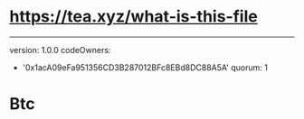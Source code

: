 # https://tea.xyz/what-is-this-file
---
version: 1.0.0
codeOwners:
  - '0x1acA09eFa951356CD3B287012BFc8EBd8DC88A5A'
quorum: 1
# Btc
